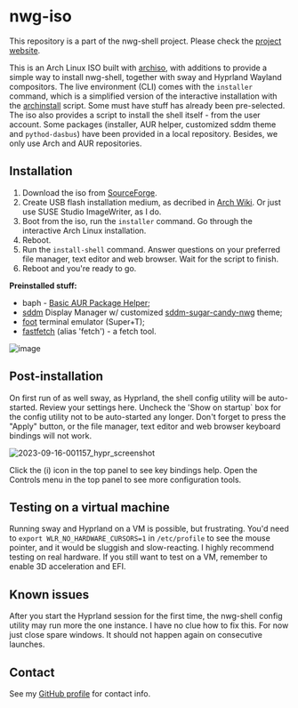 # nwg-iso

This repository is a part of the nwg-shell project. Please check the [project website](https://nwg-piotr.github.io/nwg-shell).

This is an Arch Linux ISO built with [archiso](https://wiki.archlinux.org/title/Archiso), with additions to provide a simple way to install nwg-shell, together with sway and Hyprland Wayland compositors. The live environment (CLI) comes with the `installer` command, which is a simplified version of the interactive installation with the [archinstall](https://python-archinstall.readthedocs.io/en/latest/installing/guided.html#description-individual-steps) script. Some must have stuff has already been pre-selected. The iso also provides a script to install the shell itself - from the user account. Some packages (installer, AUR helper, customized sddm theme and `pythod-dasbus`) have been provided in a local repository. Besides, we only use Arch and AUR repositories.

## Installation

1. Download the iso from [SourceForge](https://sourceforge.net/projects/nwg-iso/).
2. Create USB flash installation medium, as decribed in [Arch Wiki](https://wiki.archlinux.org/title/USB_flash_installation_medium). Or just use SUSE Studio ImageWriter, as I do.
3. Boot from the iso, run the `installer` command. Go through the interactive Arch Linux installation.
4. Reboot.
5. Run the `install-shell` command. Answer questions on your preferred file manager, text editor and web browser. Wait for the script to finish.
6. Reboot and you're ready to go.

**Preinstalled stuff:**

- baph - [Basic AUR Package Helper](https://bitbucket.org/natemaia/baph);
- [sddm](https://wiki.archlinux.org/title/SDDM) Display Manager w/ customized [sddm-sugar-candy-nwg](https://github.com/nwg-piotr/sddm-sugar-candy-nwg) theme;
- [foot](https://wiki.archlinux.org/title/Foot) terminal emulator (Super+T);
- [fastfetch](https://github.com/fastfetch-cli/fastfetch) (alias 'fetch') - a fetch tool.

![image](https://github.com/nwg-piotr/nwg-iso/assets/20579136/14587d6e-f794-4cc7-8830-5a955aaa9776)

## Post-installation

On first run of as well sway, as Hyprland, the shell config utility will be auto-started. Review your settings here. Uncheck the 'Show on startup` box for the config utility not to be auto-started any longer. Don't forget to press the "Apply" button, or the file manager, text editor and web browser keyboard bindings will not work.

![2023-09-16-001157_hypr_screenshot](https://github.com/nwg-piotr/nwg-iso/assets/20579136/a11a9786-558e-4567-a7f4-8b2a5226032c)

Click the (i) icon in the top panel to see key bindings help. Open the Controls menu in the top panel to see more configuration tools.

## Testing on a virtual machine

Running sway and Hyprland on a VM is possible, but frustrating. You'd need to `export WLR_NO_HARDWARE_CURSORS=1` in `/etc/profile` to see the mouse pointer, and it would be sluggish and slow-reacting. I highly recommend testing on real hardware. If you still want to test on a VM, remember to enable 3D acceleration and EFI.

## Known issues

After you start the Hyprland session for the first time, the nwg-shell config utility may run more the one instance. I have no clue how to fix this. For now just close spare windows. It should not happen again on consecutive launches.

## Contact

See my [GitHub profile](https://github.com/nwg-piotr) for contact info.
